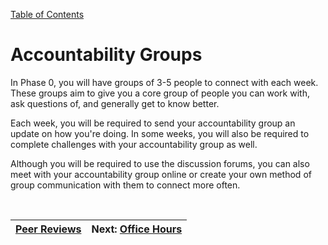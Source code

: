 [Table of Contents](README.md)

# Accountability Groups

In Phase 0, you will have groups of 3-5 people to connect with each week. These groups aim to give you a core group of people you can work with, ask questions of, and generally get to know better.

Each week, you will be required to send your accountability group an update on how you're doing. In some weeks, you will also be required to complete challenges with your accountability group as well.

Although you will be required to use the discussion forums, you can also meet with your accountability group online or create your own method of group communication with them to connect more often.

<br>

|[Peer Reviews](peer-review.md)|Next: [Office Hours](office-hours.md)|
|---|---|
